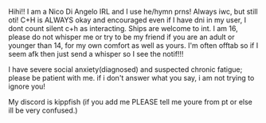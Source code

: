 Hihi!! I am a Nico Di Angelo IRL and I use he/hymn prns! Always iwc, but still oti!
C+H is ALWAYS okay and encouraged even if I have dni in my user, I dont count silent c+h as interacting. Ships are welcome to int.
I am 16, please do not whisper me or try to be my friend if you are an adult or younger than 14, for my own comfort as well as yours.
I'm often offtab so if I seem afk then just send a whisper so I see the notif!!!

I have severe social anxiety(diagnosed) and suspected chronic fatigue; please be patient with me. if i don't answer what you say, i am not trying to ignore you! 

My discord is kippfish (if you add me PLEASE tell me youre from pt or else ill be very confused.)

